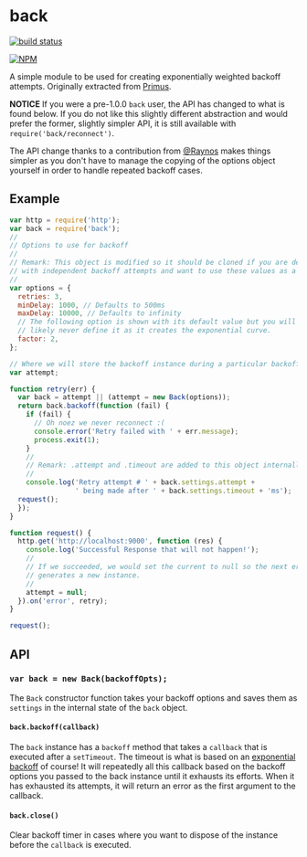 # back

[![build
status](https://secure.travis-ci.org/jcrugzz/back.png)](http://travis-ci.org/jcrugzz/back)

[![NPM](https://nodei.co/npm/back.png)](https://nodei.co/npm/back/)

A simple module to be used for creating exponentially weighted backoff attempts.
Originally extracted from [Primus][Primus].

__NOTICE__
If you were a pre-1.0.0 `back` user, the API has changed to what is found below.
If you do not like this slightly different abstraction and would prefer the
former, slightly simpler API, it is still available with `require('back/reconnect')`.

The API change thanks to a contribution from
[@Raynos](https://github.com/Raynos) makes things simpler as you don't have to
manage the copying of the options object yourself in order to handle repeated
backoff cases.

## Example

```js
var http = require('http');
var back = require('back');
//
// Options to use for backoff
//
// Remark: This object is modified so it should be cloned if you are dealing
// with independent backoff attempts and want to use these values as a base.
//
var options = {
  retries: 3,
  minDelay: 1000, // Defaults to 500ms
  maxDelay: 10000, // Defaults to infinity
  // The following option is shown with its default value but you will most
  // likely never define it as it creates the exponential curve.
  factor: 2,
};

// Where we will store the backoff instance during a particular backoff attempt
var attempt;

function retry(err) {
  var back = attempt || (attempt = new Back(options));
  return back.backoff(function (fail) {
    if (fail) {
      // Oh noez we never reconnect :(
      console.error('Retry failed with ' + err.message);
      process.exit(1);
    }
    //
    // Remark: .attempt and .timeout are added to this object internally
    //
    console.log('Retry attempt # ' + back.settings.attempt +
                ' being made after ' + back.settings.timeout + 'ms');
  request();
  });
}

function request() {
  http.get('http://localhost:9000', function (res) {
    console.log('Successful Response that will not happen!');
    //
    // If we succeeded, we would set the current to null so the next error
    // generates a new instance.
    //
    attempt = null;
  }).on('error', retry);
}

request();
```

## API

### `var back = new Back(backoffOpts);`

The `Back` constructor function takes your backoff options and saves them as
`settings` in the internal state of the `back` object.

#### `back.backoff(callback)`

The `back` instance has a `backoff` method that takes a  `callback` that is
executed after a `setTimeout`. The timeout is what is based on an [exponential
backoff](http://dthain.blogspot.nl/2009/02/exponential-backoff-in-distributed.html) of course!
It will repeatedly all this callback based on the backoff options you passed to
the back instance until it exhausts its efforts. When it has exhausted its
attempts, it will return an error as the first argument to the callback.

#### `back.close()`

Clear backoff timer in cases where you want to dispose of the instance before the `callback` is executed.

[Primus]: https://github.com/3rd-Eden/primus

